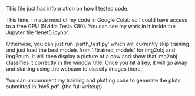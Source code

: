 This file just has information on how I tested code.

This time, I made most of my code in Google Colab so I could have access to a free GPU (Nvidia Tesla K80). You can see my work in it inside the Jupyter file 'lenet5.ipynb'.

Otherwise, you can just run 'parth_test.py' which will currently skip training and just load the best models from './trained_models' for img2obj and img2num. It will then display a picture of a cow and show that img2obj classifies it correctly in the window title. Once you hit a key, it will go away and starting using the webcam to classify images there.

You can uncomment my training and plotting code to generate the plots submitted in 'hw5.pdf' (the full writeup).

